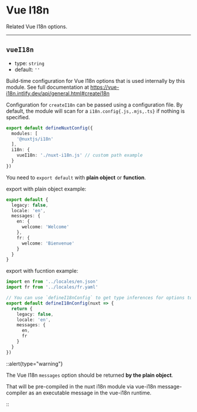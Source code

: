 # Vue I18n

Related Vue I18n options.

---

## `vueI18n`

- type: `string`
- default: `''`

Build-time configuration for Vue I18n options that is used internally by this module. See full documentation at https://vue-i18n.intlify.dev/api/general.html#createi18n

Configuration for `createI18n` can be passed using a configuration file. By default, the module will scan for a `i18n.config{.js,.mjs,.ts}` if nothing is specified.


```ts {}[nuxt.config.ts]
export default defineNuxtConfig({
  modules: [
    '@nuxtjs/i18n'
  ],
  i18n: {
    vueI18n: './nuxt-i18n.js' // custom path example
  }
})
```

You need to `export default` with **plain object** or **function**.

export with plain object example:

```ts
export default {
  legacy: false,
  locale: 'en',
  messages: {
    en: {
      welcome: 'Welcome'
    },
    fr: {
      welcome: 'Bienvenue'
    }
  }
}
```

export with fucntion example:

```ts
import en from '../locales/en.json'
import fr from '../locales/fr.yaml'

// You can use `defineI18nConfig` to get type inferences for options to pass to vue-i18n.
export default defineI18nConfig(nuxt => {
  return {
    legacy: false,
    locale: 'en',
    messages: {
      en,
      fr
    }
  }
})
```

::alert{type="warning"}

The Vue I18n `messages` option should be returned **by the plain object**. 

That will be pre-compiled in the nuxt i18n module via vue-i18n message-compiler as an executable message in the vue-i18n runtime.

::
